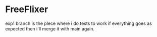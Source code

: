# FreeFlixer
exp1 branch is the plece where i do tests to work if everything goes as expected then i'll merge it with main again.
